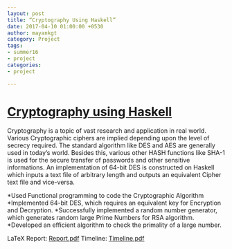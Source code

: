 ```yaml
---
layout: post
title: “Cryptography Using Haskell”
date: 2017-04-10 01:00:00 +0530
author: mayankgt
category: Project
tags:
- summer16
- project
categories:
- project

---
```


# [Cryptography using Haskell](https://github.com/mayankgt/final_project)

Cryptography is a topic of vast research and application in real world. Various Cryptographic ciphers are implied depending upon the level of secrecy required. The standard algorithm like DES and AES are generally used in today’s world. Besides this, various other HASH functions like SHA-1 is used for the secure transfer of passwords and other sensitive informations. An implementation of 64-bit DES is constructed on Haskell which inputs a text file of arbitrary length and outputs an equivalent Cipher text file and vice-versa. 

*Used Functional programming to code the Cryptographic Algorithm
*Implemented 64-bit DES, which requires an equivalent key for Encryption and Decryption.
*Successfully implemented a random number generator, which generates random large Prime Numbers for RSA algorithm.
*Developed an efficient algorithm to check the primality of a large number.



LaTeX Report: [Report.pdf](https://github.com/mayankgt/final_project/blob/master/Report.pdf)
Timeline: [Timeline.pdf](https://github.com/mayankgt/final_project/blob/master/Timeline.pdf)